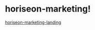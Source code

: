 # horiseon-marketing!
[horiseon-marketing-landing](https://user-images.githubusercontent.com/13262228/136309440-f14d703e-cf1b-41c0-938f-dd13a1fb7a9a.png)

